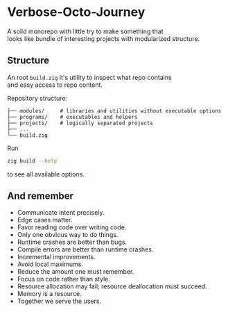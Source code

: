 # Verbose-Octo-Journey

A solid monorepo with little try to make something that <br>
looks like bundle of interesting projects with modularized structure.


## Structure

An root `build.zig` it's utility to inspect what repo contains <br>
and easy access to repo content.

Repository structure:
```
├── modules/     # libraries and utilities without executable options 
├── programs/    # executables and helpers
├── projects/    # logically separated projects
├── ...
└── build.zig
```

Run
```sh
zig build --help
```
to see all available options.

## And remember

 * Communicate intent precisely.
 * Edge cases matter.
 * Favor reading code over writing code.
 * Only one obvious way to do things.
 * Runtime crashes are better than bugs.
 * Compile errors are better than runtime crashes.
 * Incremental improvements.
 * Avoid local maximums.
 * Reduce the amount one must remember.
 * Focus on code rather than style.
 * Resource allocation may fail; resource deallocation must succeed.
 * Memory is a resource.
 * Together we serve the users.
